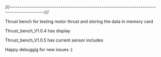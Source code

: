 ///-----------------------------------------------------------------------------------------------///

Thrust bench for testing motor thrust and storing the data in memory card


Thrust_bench_V1.0.4 has display

Thrust_bench_V1.0.5 has current sensor includes

Happy debuggig for new issues :)
